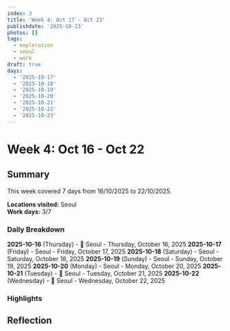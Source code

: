 ```yaml
---
index: 3
title: 'Week 4: Oct 17 - Oct 23'
publishdate: '2025-10-23'
photos: []
tags:
  - exploration
  - seoul
  - work
draft: true
days:
  - '2025-10-17'
  - '2025-10-18'
  - '2025-10-19'
  - '2025-10-20'
  - '2025-10-21'
  - '2025-10-22'
  - '2025-10-23'
---
```

# Week 4: Oct 16 - Oct 22

## Summary

This week covered 7 days from 16/10/2025 to 22/10/2025.

**Locations visited:** Seoul  
**Work days:** 3/7

### Daily Breakdown

**2025-10-16** (Thursday) - 💼 Seoul - Thursday, October 16, 2025
**2025-10-17** (Friday) - Seoul - Friday, October 17, 2025
**2025-10-18** (Saturday) - Seoul - Saturday, October 18, 2025
**2025-10-19** (Sunday) - Seoul - Sunday, October 19, 2025
**2025-10-20** (Monday) - Seoul - Monday, October 20, 2025
**2025-10-21** (Tuesday) - 💼 Seoul - Tuesday, October 21, 2025
**2025-10-22** (Wednesday) - 💼 Seoul - Wednesday, October 22, 2025

### Highlights

<!-- Add weekly highlights here -->

## Reflection

<!-- Add weekly reflection here -->
